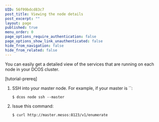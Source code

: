 ```yaml
---
UID: 56f99bdcd83c7
post_title: Viewing the node details
post_excerpt: ""
layout: page
published: true
menu_order: 0
page_options_require_authentication: false
page_options_show_link_unauthenticated: false
hide_from_navigation: false
hide_from_related: false
---
```

You can easily get a detailed view of the services that are running on each node in your DCOS cluster.

[tutorial-prereq]

1.  SSH into your master node. For example, if your master is ``:
    
        $ dcos node ssh --master 
        

2.  Issue this command:
    
        $ curl http://master.mesos:8123/v1/enumerate